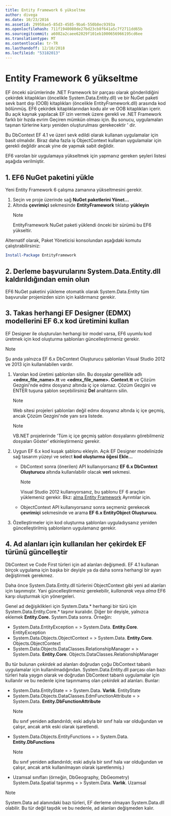 ```yaml
---
title: Entity Framework 6 yükseltme
author: divega
ms.date: 10/23/2016
ms.assetid: 29958ae5-85d3-4585-9ba6-550b8ec9393a
ms.openlocfilehash: 711f1940080de27bd23cb8f641a5c7f2711dd65b
ms.sourcegitcommit: a6082a2caee62029f101eb1000656966195cd6ee
ms.translationtype: MT
ms.contentlocale: tr-TR
ms.lasthandoff: 12/10/2018
ms.locfileid: "53182013"
---
```

# <a name="upgrading-to-entity-framework-6"></a>Entity Framework 6 yükseltme

EF önceki sürümlerinde .NET Framework bir parçası olarak gönderildiğini çekirdek kitaplıkları (öncelikle System.Data.Entity.dll) ve bir NuGet paketi sevk bant dışı (OOB) kitaplıkları (öncelikle EntityFramework.dll) arasında kod bölünmüş. EF6 çekirdek kitaplıklarından kodu alır ve OOB kitaplıkları içerir. Bu açık kaynak yapılacak EF izin vermek üzere gerekli ve .NET Framework farklı bir hızda evrim Geçiren mümkün olması için. Bu sonucu, uygulamaları taşınan türlerine karşı yeniden oluşturulması gerekecektir ' dir.

Bu DbContext EF 4.1 ve üzeri sevk edildi olarak kullanan uygulamalar için basit olmalıdır. Biraz daha fazla iş ObjectContext kullanan uygulamalar için gerekli değildir ancak yine de yapmak sabit değildir.

EF6 varolan bir uygulamaya yükseltmek için yapmanız gereken şeyleri listesi aşağıda verilmiştir.

## <a name="1-install-the-ef6-nuget-package"></a>1. EF6 NuGet paketini yükle

Yeni Entity Framework 6 çalışma zamanına yükseltmesini gerekir.

1. Seçin ve proje üzerinde sağ **NuGet paketlerini Yönet...**  
2. Altında **çevrimiçi** sekmesinde **EntityFramework** tıklatıp **yükleyin**  
   > [!NOTE]
   > EntityFramework NuGet paketi yüklendi önceki bir sürümü bu EF6 yükseltir.

Alternatif olarak, Paket Yöneticisi konsolundan aşağıdaki komutu çalıştırabilirsiniz:

``` powershell
Install-Package EntityFramework
```

## <a name="2-ensure-that-assembly-references-to-systemdataentitydll-are-removed"></a>2. Derleme başvurularını System.Data.Entity.dll kaldırıldığından emin olun

EF6 NuGet paketini yükleme otomatik olarak System.Data.Entity tüm başvurular projenizden sizin için kaldırmanız gerekir.

## <a name="3-swap-any-ef-designer-edmx-models-to-use-ef-6x-code-generation"></a>3. Takas herhangi EF Designer (EDMX) modellerini EF 6.x kod üretimini kullan

EF Designer ile oluşturulan herhangi bir model varsa, EF6 uyumlu kod üretmek için kod oluşturma şablonları güncelleştirmeniz gerekir.

> [!NOTE]
> Şu anda yalnızca EF 6.x DbContext Oluşturucu şablonları Visual Studio 2012 ve 2013 için kullanılabilen vardır.

1. Varolan kod üretimi şablonları silin. Bu dosyalar genellikle adlı  **\<edmx_file_name\>.tt** ve  **\<edmx_file_name\>. Context.tt** ve Çözüm Gezgini'nde edmx dosyanız altında iç içe olamaz. Çözüm Gezgini ve ENTER tuşuna şablon seçebilirsiniz **Del** anahtarını silin.  
   > [!NOTE]
   > Web sitesi projeleri şablonları değil edmx dosyanız altında iç içe geçmiş, ancak Çözüm Gezgini'nde yanı sıra listede.  

   > [!NOTE]
   > VB.NET projelerinde 'Tüm iç içe geçmiş şablon dosyalarını görebilmeniz dosyaları Göster' etkinleştirmeniz gerekir.
2. Uygun EF 6.x kod kuşak şablonu ekleyin. Açık EF Designer modelinizde sağ tasarım yüzeyi ve select **kod oluşturma öğesi Ekle...**
    - DbContext sonra (önerilen) API kullanıyorsanız **EF 6.x DbContext Oluşturucu** altında kullanılabilir olacak **veri** sekmesi.  
      > [!NOTE]
      > Visual Studio 2012 kullanıyorsanız, bu şablonu EF 6 araçları yüklemeniz gerekir. Bkz: [alma Entity Framework](~/ef6/fundamentals/install.md) Ayrıntılar için.  

    - ObjectContext API kullanıyorsanız sonra seçmeniz gerekecek **çevrimiçi** sekmesinde ve arama **EF 6.x EntityObject Oluşturucu**.  
3. Özelleştirmeler için kod oluşturma şablonları uyguladıysanız yeniden güncelleştirilmiş şablonların uygulamanız gerekir.

## <a name="4-update-namespaces-for-any-core-ef-types-being-used"></a>4. Ad alanları için kullanılan her çekirdek EF türünü güncelleştir

DbContext ve Code First türleri için ad alanları değişmedi. EF 4.1 kullanan birçok uygulama için başka bir deyişle ya da daha sonra herhangi bir ayarı değiştirmek gerekmez.

Daha önce System.Data.Entity.dll türlerini ObjectContext gibi yeni ad alanları için taşınmıştır. Yani güncelleştirmeniz gerekebilir, *kullanarak* veya *alma* EF6 karşı oluşturmak için yönergeleri.

Genel ad değişiklikleri için System.Data.* herhangi bir türü için System.Data.Entity.Core.* taşınır kuralıdır. Diğer bir deyişle, yalnızca eklemek **Entity.Core.** System.Data sonra. Örneğin:

- System.Data.EntityException = > System.Data. **Entity.Core**. EntityException  
- System.Data.Objects.ObjectContext = > System.Data. **Entity.Core**. Objects.ObjectContext  
- System.Data.Objects.DataClasses.RelationshipManager = > System.Data. **Entity.Core**. Objects.DataClasses.RelationshipManager  

Bu tür bulunan *çekirdek* ad alanları doğrudan çoğu DbContext tabanlı uygulamalar için kullanılmadığından. System.Data.Entity.dll parçası olan bazı türleri hala yaygın olarak ve doğrudan DbContext tabanlı uygulamalar için kullanılır ve bu nedenle içine taşınmamış olan *çekirdek* ad alanları. Bunlar:

- System.Data.EntityState = > System.Data. **Varlık**. EntityState  
- System.Data.Objects.DataClasses.EdmFunctionAttribute = > System.Data. **Entity.DbFunctionAttribute**  
  > [!NOTE]
  > Bu sınıf yeniden adlandırıldı; eski adıyla bir sınıf hala var olduğundan ve çalışır, ancak artık eski olarak işaretlendi.  
- System.Data.Objects.EntityFunctions = > System.Data. **Entity.DbFunctions**  
  > [!NOTE]
  > Bu sınıf yeniden adlandırıldı; eski adıyla bir sınıf hala var olduğundan ve çalışır, ancak artık kullanılmayan olarak işaretlenmiş.)  
- Uzamsal sınıfları (örneğin, DbGeography, DbGeometry) System.Data.Spatial taşınmış = > System.Data. **Varlık**. Uzamsal

> [!NOTE]
> System.Data ad alanındaki bazı türleri, EF derleme olmayan System.Data.dll olabilir. Bu tür değil taşıdık ve bu nedenle, ad alanları değişmeden kalır.
